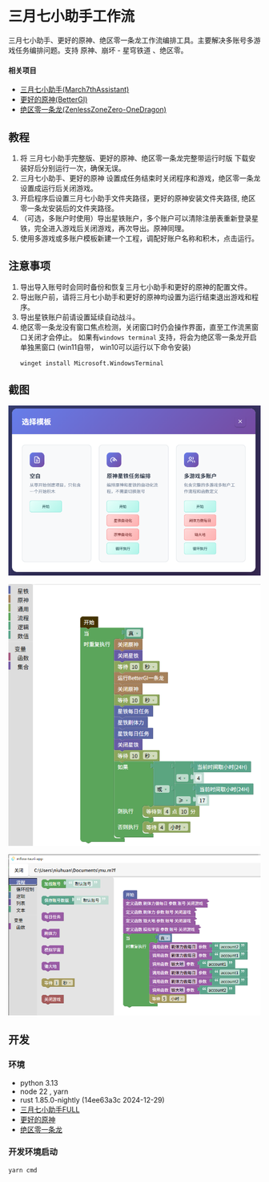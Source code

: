# 三月七小助手工作流

三月七小助手、更好的原神、绝区零一条龙工作流编排工具。主要解决多账号多游戏任务编排问题。支持 原神、崩坏 - 星穹铁道 、绝区零。


#### 相关项目

- [三月七小助手(March7thAssistant)](https://github.com/moesnow/March7thAssistant)
- [更好的原神(BetterGI)](https://github.com/babalae/better-genshin-impact)
- [绝区零一条龙(ZenlessZoneZero-OneDragon)](https://github.com/OneDragon-Anything/ZenlessZoneZero-OneDragon)

## 教程

1. 将 三月七小助手完整版、更好的原神、绝区零一条龙完整带运行时版 下载安装好后分别运行一次，确保无误。
2. 三月七小助手、更好的原神 设置成任务结束时关闭程序和游戏，绝区零一条龙设置成运行后关闭游戏。
3. 开启程序后设置三月七小助手文件夹路径，更好的原神安装文件夹路径, 绝区零一条龙安装后的文件夹路径。
4. （可选，多账户时使用）导出星铁账户，多个账户可以清除注册表重新登录星铁，完全进入游戏后关闭游戏，再次导出。原神同理。
5. 使用多游戏或多账户模板新建一个工程，调配好账户名称和积木，点击运行。

## 注意事项

1. 导出导入账号时会同时备份和恢复三月七小助手和更好的原神的配置文件。
2. 导出账户前，请将三月七小助手和更好的原神均设置为运行结束退出游戏和程序。
3. 导出星铁账户前请设置延续自动战斗。
4. 绝区零一条龙没有窗口焦点检测，关闭窗口时仍会操作界面，直至工作流黑窗口关闭才会停止。
   如果有`windows terminal` 支持，将会为绝区零一条龙开启单独黑窗口 (win11自带， win10可以运行以下命令安装)
   ```
   winget install Microsoft.WindowsTerminal 
   ```

## 截图

![templates.png](images/templates.png)

![single.png](images/single.png)

![main.png](images/main.png)

## 开发

### 环境

- python 3.13
- node 22 , yarn
- rust 1.85.0-nightly (14ee63a3c 2024-12-29)
- [三月七小助手FULL](https://github.com/moesnow/March7thAssistant)
- [更好的原神](https://bettergi.com/download.html)
- [绝区零一条龙](https://github.com/OneDragon-Anything/ZenlessZoneZero-OneDragon/releases)

### 开发环境启动

```
yarn cmd
```

